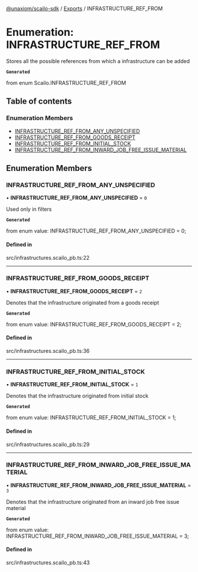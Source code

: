[@unaxiom/scailo-sdk](../README.md) / [Exports](../modules.md) / INFRASTRUCTURE\_REF\_FROM

# Enumeration: INFRASTRUCTURE\_REF\_FROM

Stores all the possible references from which a infrastructure can be added

**`Generated`**

from enum Scailo.INFRASTRUCTURE_REF_FROM

## Table of contents

### Enumeration Members

- [INFRASTRUCTURE\_REF\_FROM\_ANY\_UNSPECIFIED](INFRASTRUCTURE_REF_FROM.md#infrastructure_ref_from_any_unspecified)
- [INFRASTRUCTURE\_REF\_FROM\_GOODS\_RECEIPT](INFRASTRUCTURE_REF_FROM.md#infrastructure_ref_from_goods_receipt)
- [INFRASTRUCTURE\_REF\_FROM\_INITIAL\_STOCK](INFRASTRUCTURE_REF_FROM.md#infrastructure_ref_from_initial_stock)
- [INFRASTRUCTURE\_REF\_FROM\_INWARD\_JOB\_FREE\_ISSUE\_MATERIAL](INFRASTRUCTURE_REF_FROM.md#infrastructure_ref_from_inward_job_free_issue_material)

## Enumeration Members

### INFRASTRUCTURE\_REF\_FROM\_ANY\_UNSPECIFIED

• **INFRASTRUCTURE\_REF\_FROM\_ANY\_UNSPECIFIED** = ``0``

Used only in filters

**`Generated`**

from enum value: INFRASTRUCTURE_REF_FROM_ANY_UNSPECIFIED = 0;

#### Defined in

src/infrastructures.scailo_pb.ts:22

___

### INFRASTRUCTURE\_REF\_FROM\_GOODS\_RECEIPT

• **INFRASTRUCTURE\_REF\_FROM\_GOODS\_RECEIPT** = ``2``

Denotes that the infrastructure originated from a goods receipt

**`Generated`**

from enum value: INFRASTRUCTURE_REF_FROM_GOODS_RECEIPT = 2;

#### Defined in

src/infrastructures.scailo_pb.ts:36

___

### INFRASTRUCTURE\_REF\_FROM\_INITIAL\_STOCK

• **INFRASTRUCTURE\_REF\_FROM\_INITIAL\_STOCK** = ``1``

Denotes that the infrastructure originated from initial stock

**`Generated`**

from enum value: INFRASTRUCTURE_REF_FROM_INITIAL_STOCK = 1;

#### Defined in

src/infrastructures.scailo_pb.ts:29

___

### INFRASTRUCTURE\_REF\_FROM\_INWARD\_JOB\_FREE\_ISSUE\_MATERIAL

• **INFRASTRUCTURE\_REF\_FROM\_INWARD\_JOB\_FREE\_ISSUE\_MATERIAL** = ``3``

Denotes that the infrastructure originated from an inward job free issue material

**`Generated`**

from enum value: INFRASTRUCTURE_REF_FROM_INWARD_JOB_FREE_ISSUE_MATERIAL = 3;

#### Defined in

src/infrastructures.scailo_pb.ts:43
